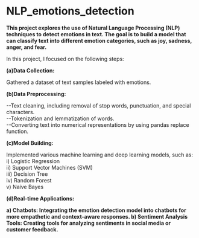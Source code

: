 # NLP_emotions_detection

<b>This project explores the use of Natural Language Processing (NLP) techniques to detect emotions in text. The goal is to build a model that can classify text into different emotion categories, such as joy, sadness, anger, and fear.</b>

In this project, I focused on the following steps:

<b>(a)Data Collection:</b>

Gathered a dataset of text samples labeled with emotions.

<b>(b)Data Preprocessing:</b>

--Text cleaning, including removal of stop words, punctuation, and special characters.<br>
--Tokenization and lemmatization of words.<br>
--Converting text into numerical representations by using pandas replace function.

<b>(c)Model Building:</b>

Implemented various machine learning and deep learning models, such as:
i) Logistic Regression<br>
ii) Support Vector Machines (SVM)<br>
iii) Decision Tree<br>
iv) Random Forest<br>
v) Naive Bayes

<b>(d)Real-time Applications:<b>

a) Chatbots: Integrating the emotion detection model into chatbots for more empathetic and context-aware responses.
b) Sentiment Analysis Tools: Creating tools for analyzing sentiments in social media or customer feedback.
